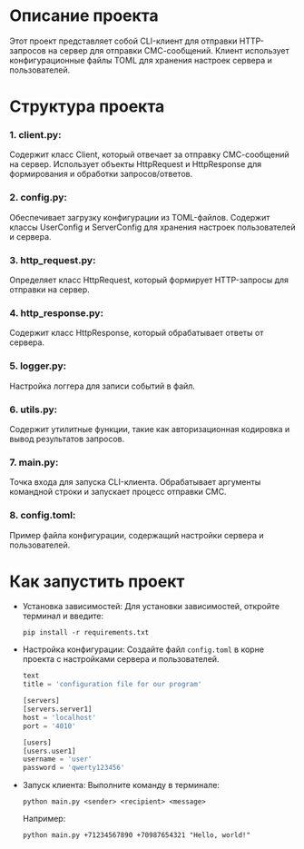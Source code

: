 # Описание проекта
Этот проект представляет собой CLI-клиент для отправки HTTP-запросов на сервер для отправки СМС-сообщений. Клиент использует конфигурационные файлы TOML для хранения настроек сервера и пользователей.

# Структура проекта
### 1. client.py:
   Содержит класс Client, который отвечает за отправку СМС-сообщений на сервер. Использует объекты HttpRequest и HttpResponse для формирования и обработки запросов/ответов.
### 2. config.py:
   Обеспечивает загрузку конфигурации из TOML-файлов. Содержит классы UserConfig и ServerConfig для хранения настроек пользователей и сервера.
### 3. http_request.py:
   Определяет класс HttpRequest, который формирует HTTP-запросы для отправки на сервер.
### 4. http_response.py:
   Содержит класс HttpResponse, который обрабатывает ответы от сервера.
### 5. logger.py:
   Настройка логгера для записи событий в файл.
### 6. utils.py:
Содержит утилитные функции, такие как авторизационная кодировка и вывод результатов запросов.
### 7. main.py:
Точка входа для запуска CLI-клиента. Обрабатывает аргументы командной строки и запускает процесс отправки СМС.
### 8. config.toml:
Пример файла конфигурации, содержащий настройки сервера и пользователей.

# Как запустить проект
- Установка зависимостей:
  Для установки зависимостей, откройте терминал и введите:
  ```
  pip install -r requirements.txt

  ```

- Настройка конфигурации:
  Создайте файл `config.toml` в корне проекта с настройками сервера и пользователей.
  ``` python
  text
  title = 'configuration file for our program'

  [servers]
  [servers.server1]
  host = 'localhost'
  port = '4010'

  [users]
  [users.user1]
  username = 'user'
  password = 'qwerty123456'
  ```
- Запуск клиента:
  Выполните команду в терминале:

  ```
  python main.py <sender> <recipient> <message>
  
  ```
  Например:
  ```
  python main.py +71234567890 +70987654321 "Hello, world!"
  
  ```
